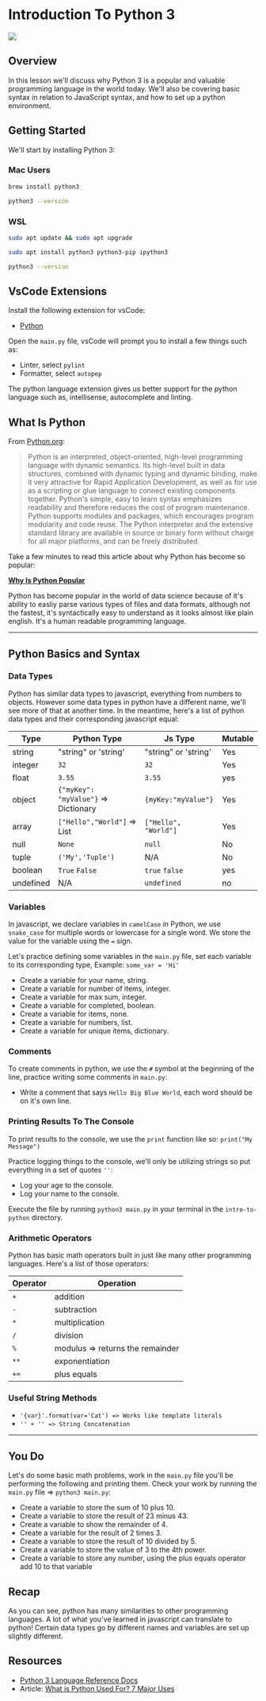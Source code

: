 # Introduction To Python 3

![](https://analyticsindiamag.com/wp-content/uploads/2019/10/python-1-1600x901.jpg)

## Overview
In this lesson we'll discuss why Python 3 is a popular and valuable programming language in the world today. We'll also be covering basic syntax in relation to JavaScript syntax, and how to set up a python environment.

## Getting Started

We'll start by installing Python 3:

### Mac Users

```sh
brew install python3
```

```sh
python3 --version
```

### WSL

```sh
sudo apt update && sudo apt upgrade
```

```sh
sudo apt install python3 python3-pip ipython3
```

```sh
python3 --version
```

## VsCode Extensions

Install the following extension for vsCode:

- [Python](https://marketplace.visualstudio.com/items?itemName=ms-python.python)

Open the `main.py` file, vsCode will prompt you to install a few things such as:

- Linter, select `pylint`
- Formatter, select `autopep`

The python language extension gives us better support for the python language such as, intellisense, autocomplete and linting.

## What Is Python

From [Python.org](https://www.python.org/doc/essays/blurb/):

> Python is an interpreted, object-oriented, high-level programming language with dynamic semantics. Its high-level built in data structures, combined with dynamic typing and dynamic binding, make it very attractive for Rapid Application Development, as well as for use as a scripting or glue language to connect existing components together. Python's simple, easy to learn syntax emphasizes readability and therefore reduces the cost of program maintenance. Python supports modules and packages, which encourages program modularity and code reuse. The Python interpreter and the extensive standard library are available in source or binary form without charge for all major platforms, and can be freely distributed.

Take a few minutes to read this article about why Python has become so popular:

**[Why Is Python Popular](https://medium.com/@trungluongquang/why-python-is-popular-despite-being-super-slow-83a8320412a9)**

Python has become popular in the world of data science because of it's ability to easliy parse various types of files and data formats, although not the fastest, it's syntactically easy to understand as it looks almost like plain english. It's a human readable programming language.

___
## Python Basics and Syntax

### Data Types

Python has similar data types to javascript, everything from numbers to objects. However some data types in python have a different name, we'll see more of that at another time. In the meantime, here's a list of python data types and their corresponding javascript equal:

| Type      | Python Type                        | Js Type              | Mutable |
| --------- | ---------------------------------- | -------------------- | ------- |
| string    | "string" or 'string'               | "string" or 'string' | Yes     |
| integer   | `32`                               | `32`                 | Yes     |
| float     | `3.55`                             | `3.55`               | yes     |
| object    | `{"myKey": "myValue"}` => Dictionary | `{myKey:"myValue"} ` | Yes     |
| array     | `["Hello","World"]` => List        | `["Hello", "World"]` | Yes     |
| null      | `None`                             | `null`               | No      |
| tuple     | `('My','Tuple')`                   | N/A                  | No      |
| boolean   | `True` `False`                     | `true` `false`       | yes     |
| undefined | N/A                                | `undefined`          | no      |

### Variables

In javascript, we declare variables in `camelCase` in Python, we use `snake_case` for multiple words or lowercase for a single word. We store the value for the variable using the `=` sign.

Let's practice defining some variables in the `main.py` file, set each variable to its corresponding type, Example: `some_var = 'Hi'`

- Create a variable for your name, string.
- Create a variable for number of items, integer.
- Create a variable for max sum, integer.
- Create a variable for completed, boolean.
- Create a variable for items, none.
- Create a variable for numbers, list.
- Create a variable for unique items, dictionary.

### Comments

To create comments in python, we use the `#` symbol at the beginning of the line, practice writing some comments in `main.py`:

- Write a comment that says `Hello Big Blue World`, each word should be on it's own line.

### Printing Results To The Console

To print results to the console, we use the `print` function like so: `print("My Message")`

Practice logging things to the console, we'll only be utilizing strings so put everything in a set of quotes `''`:

- Log your age to the console.
- Log your name to the console.

Execute the file by running `python3 main.py` in your terminal in the `intro-to-python` directory.

### Arithmetic Operators

Python has basic math operators built in just like many other programming languages. Here's a list of those operators:

| Operator | Operation                        |
| -------- | -------------------------------- |
| `+`      | addition                         |
| `-`      | subtraction                      |
| `*`      | multiplication                   |
| `/`      | division                         |
| `%`      | modulus => returns the remainder |
| `**`     | exponentiation                   |
| `+=`     | plus equals                      |

### Useful String Methods

- `'{var}'.format(var='Cat') => Works like template literals`
- `'' + '' => String Concatenation`
___
## You Do

Let's do some basic math problems, work in the `main.py` file you'll be performing the following and printing them. Check your work by running the `main.py` file => `python3 main.py`:

- Create a variable to store the sum of 10 plus 10.
- Create a variable to store the result of 23 minus 43.
- Create a variable to show the remainder of 4.
- Create a variable for the result of 2 times 3.
- Create a variable to store the result of 10 divided by 5.
- Create a variable to store the value of 3 to the 4th power.
- Create a variable to store any number, using the plus equals operator add 10 to that variable

## Recap

As you can see, python has many similarities to other programming languages. A lot of what you've learned in javascript can translate to python! Certain data types go by different names and variables are set up slightly different.

## Resources
- [Python 3 Language Reference Docs](https://docs.python.org/3/reference/index.html)
- Article: [What is Python Used For? 7 Major Uses](https://www.bitdegree.org/tutorials/what-is-python-used-for/)